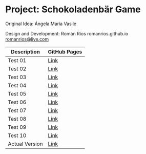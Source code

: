 # Project: Schokoladenbär Game

Original Idea: Ángela María Vasile

Design and Development: Román Ríos
romanrios.github.io
romanrios@live.com

| Description    | GitHub Pages                                          |
| -------------- | ------------------------------------------------------|
| Test 01        | [Link](https://romanrios.github.io/schokoladenbar/01) |
| Test 02        | [Link](https://romanrios.github.io/schokoladenbar/02) |
| Test 03        | [Link](https://romanrios.github.io/schokoladenbar/03) |
| Test 04        | [Link](https://romanrios.github.io/schokoladenbar/04) |
| Test 05        | [Link](https://romanrios.github.io/schokoladenbar/05) |
| Test 06        | [Link](https://romanrios.github.io/schokoladenbar/06) |
| Test 07        | [Link](https://romanrios.github.io/schokoladenbar/07) |
| Test 08        | [Link](https://romanrios.github.io/schokoladenbar/08) |
| Test 09        | [Link](https://romanrios.github.io/schokoladenbar/09) |
| Test 10        | [Link](https://romanrios.github.io/schokoladenbar/10) |
| Actual Version | [Link](https://romanrios.github.io/schokoladenbar/00) |